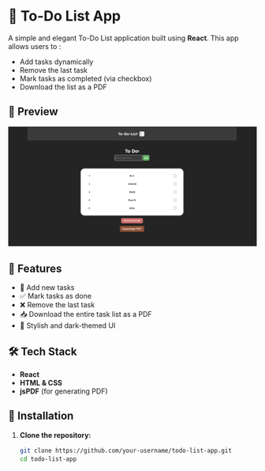 # 📝 To-Do List App

A simple and elegant To-Do List application built using **React**. This app allows users to :

- Add tasks dynamically
- Remove the last task
- Mark tasks as completed (via checkbox)
- Download the list as a PDF

## 📸 Preview

![App Screenshot](./src/assets/preview.png)

## 🚀 Features

- 🧾 Add new tasks
- ✅ Mark tasks as done
- ❌ Remove the last task
- 📥 Download the entire task list as a PDF
- 🎨 Stylish and dark-themed UI

## 🛠️ Tech Stack

- **React**
- **HTML & CSS**
- **jsPDF** (for generating PDF)

## 🔧 Installation

1. **Clone the repository:**

   ```bash
   git clone https://github.com/your-username/todo-list-app.git
   cd todo-list-app
   ```
